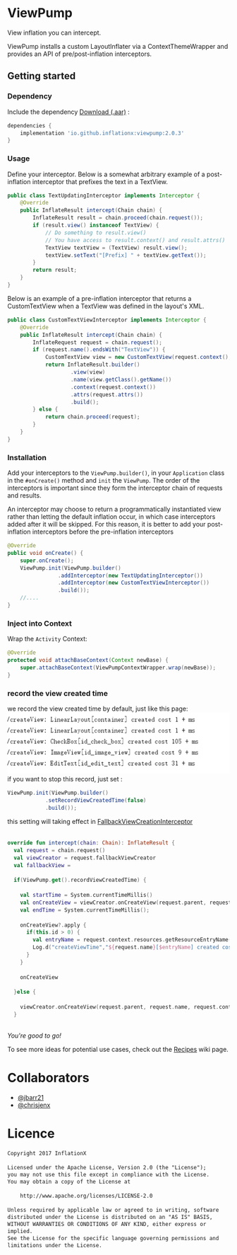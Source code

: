 ViewPump
========

View inflation you can intercept.

ViewPump installs a custom LayoutInflater via a ContextThemeWrapper and provides an API of pre/post-inflation interceptors.

## Getting started

### Dependency

Include the dependency [Download (.aar)](http://search.maven.org/remotecontent?filepath=io/github/inflationx/viewpump/2.0.3/viewpump-2.0.3.aar) :

```groovy
dependencies {
    implementation 'io.github.inflationx:viewpump:2.0.3'
}
```

### Usage

Define your interceptor. Below is a somewhat arbitrary example of a post-inflation interceptor that prefixes the text in a TextView.

```java
public class TextUpdatingInterceptor implements Interceptor {
    @Override
    public InflateResult intercept(Chain chain) {
        InflateResult result = chain.proceed(chain.request());
        if (result.view() instanceof TextView) {
            // Do something to result.view()
            // You have access to result.context() and result.attrs()
            TextView textView = (TextView) result.view();
            textView.setText("[Prefix] " + textView.getText());
        }
        return result;
    }
}
```

Below is an example of a pre-inflation interceptor that returns a CustomTextView when a TextView was defined in the layout's XML.

```java
public class CustomTextViewInterceptor implements Interceptor {
    @Override
    public InflateResult intercept(Chain chain) {
        InflateRequest request = chain.request();
        if (request.name().endsWith("TextView")) {
            CustomTextView view = new CustomTextView(request.context(), request.attrs());
            return InflateResult.builder()
                    .view(view)
                    .name(view.getClass().getName())
                    .context(request.context())
                    .attrs(request.attrs())
                    .build();
        } else {
            return chain.proceed(request);
        }
    }
}
```

### Installation

Add your interceptors to the `ViewPump.builder()`, in your `Application` class in the `#onCreate()` method and `init` the `ViewPump`. The order of the interceptors is important since they form the interceptor chain of requests and results.

An interceptor may choose to return a programmatically instantiated view rather than letting the default inflation occur, in which case interceptors added after it will be skipped. For this reason, it is better to add your post-inflation interceptors before the pre-inflation interceptors

```java
@Override
public void onCreate() {
    super.onCreate();
    ViewPump.init(ViewPump.builder()
                .addInterceptor(new TextUpdatingInterceptor())
                .addInterceptor(new CustomTextViewInterceptor())
                .build());
    //....
}
```

### Inject into Context

Wrap the `Activity` Context:

```java
@Override
protected void attachBaseContext(Context newBase) {
    super.attachBaseContext(ViewPumpContextWrapper.wrap(newBase));
}
```

### record the view created time
we record the view created time by default, just like this page:
<img src='/document/view_record_time.png' />
if you want to stop this record, just set :

```java
ViewPump.init(ViewPump.builder()
            .setRecordViewCreatedTime(false)
            .build());
```
this setting will taking effect in <a href=''>FallbackViewCreationInterceptor</a>

```kotlin

override fun intercept(chain: Chain): InflateResult {
  val request = chain.request()
  val viewCreator = request.fallbackViewCreator
  val fallbackView =

  if(ViewPump.get().recordViewCreatedTime) {

    val startTime = System.currentTimeMillis()
    val onCreateView = viewCreator.onCreateView(request.parent, request.name, request.context, request.attrs)
    val endTime = System.currentTimeMillis();

    onCreateView?.apply {
      if(this.id > 0) {
        val entryName = request.context.resources.getResourceEntryName(this.id)
        Log.d("createViewTime","${request.name}[$entryName] created cost ${endTime - startTime} + ms")
      }
    }

    onCreateView

  }else {

    viewCreator.onCreateView(request.parent, request.name, request.context, request.attrs)
  }
  
```

_You're good to go!_

To see more ideas for potential use cases, check out the [Recipes](https://github.com/InflationX/ViewPump/wiki/Recipes) wiki page.

# Collaborators

- [@jbarr21](https://github.com/jbarr21)
- [@chrisjenx](https://github.com/chrisjenx)

# Licence

    Copyright 2017 InflationX

    Licensed under the Apache License, Version 2.0 (the "License");
    you may not use this file except in compliance with the License.
    You may obtain a copy of the License at

        http://www.apache.org/licenses/LICENSE-2.0

    Unless required by applicable law or agreed to in writing, software
    distributed under the License is distributed on an "AS IS" BASIS,
    WITHOUT WARRANTIES OR CONDITIONS OF ANY KIND, either express or implied.
    See the License for the specific language governing permissions and
    limitations under the License.
